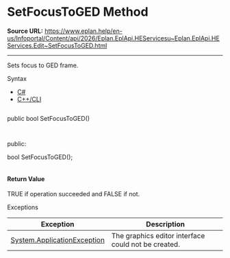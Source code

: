 # SetFocusToGED Method

**Source URL:** https://www.eplan.help/en-us/Infoportal/Content/api/2026/Eplan.EplApi.HEServicesu~Eplan.EplApi.HEServices.Edit~SetFocusToGED.html

---

Sets focus to GED frame.

Syntax

- [C#](#i-syntax-CS)
- [C++/CLI](#i-syntax-CPP2005)

```
```
public bool SetFocusToGED()
```
```

```
```
public:

bool SetFocusToGED();
```
```

#### Return Value

TRUE if operation succeeded and FALSE if not.

Exceptions

| Exception | Description |
| --- | --- |
| [System.ApplicationException](#) | The graphics editor interface could not be created. |
